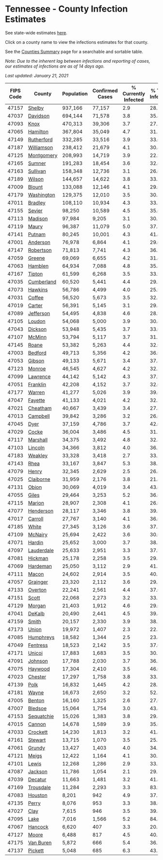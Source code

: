 # Tennessee - County Infection Estimates

See state-wide estimates [here](/infections/us-tn).

Click on a county name to view the infections estimates for that county.

See the [Counties Summary](/infections/summary-counties) page for a searchable and sortable table.

*Note: Due to the inherent lag between infections and reporting of cases, our estimates of infections are as of 14 days ago.*

*Last updated: January 21, 2021*

|   FIPS Code |                   County |   Population |   Confirmed Cases |   % Currently Infected |   % Total Infected |
|-------------|--------------------------|--------------|-------------------|------------------------|--------------------|
|       47157 |         [Shelby](shelby) |      937,166 |            77,157 |                    2.9 |               28.2 |
|       47037 |     [Davidson](davidson) |      694,144 |            71,578 |                    3.8 |               35.4 |
|       47093 |             [Knox](knox) |      470,313 |            39,306 |                    3.7 |               27.2 |
|       47065 |     [Hamilton](hamilton) |      367,804 |            35,049 |                    4.7 |               31.5 |
|       47149 | [Rutherford](rutherford) |      332,285 |            33,516 |                    3.9 |               33.6 |
|       47187 | [Williamson](williamson) |      238,412 |            21,679 |                    4.1 |               30.4 |
|       47125 | [Montgomery](montgomery) |      208,993 |            14,719 |                    3.9 |               22.9 |
|       47165 |         [Sumner](sumner) |      191,283 |            18,454 |                    3.6 |               32.6 |
|       47163 |     [Sullivan](sullivan) |      158,348 |            12,736 |                    3.1 |               26.0 |
|       47189 |         [Wilson](wilson) |      144,657 |            14,622 |                    3.8 |               33.5 |
|       47009 |         [Blount](blount) |      133,088 |            12,146 |                    4.1 |               29.6 |
|       47179 | [Washington](washington) |      129,375 |            12,010 |                    3.5 |               30.3 |
|       47011 |       [Bradley](bradley) |      108,110 |            10,934 |                    4.3 |               33.3 |
|       47155 |         [Sevier](sevier) |       98,250 |            10,589 |                    4.5 |               35.6 |
|       47113 |       [Madison](madison) |       97,984 |             9,205 |                    3.1 |               30.7 |
|       47119 |           [Maury](maury) |       96,387 |            11,079 |                    5.0 |               37.5 |
|       47141 |         [Putnam](putnam) |       80,245 |            10,001 |                    4.3 |               41.4 |
|       47001 |     [Anderson](anderson) |       76,978 |             6,864 |                    4.1 |               29.0 |
|       47147 |   [Robertson](robertson) |       71,813 |             7,741 |                    4.3 |               36.1 |
|       47059 |         [Greene](greene) |       69,069 |             6,655 |                    4.2 |               31.4 |
|       47063 |       [Hamblen](hamblen) |       64,934 |             7,088 |                    4.8 |               35.8 |
|       47167 |         [Tipton](tipton) |       61,599 |             6,268 |                    3.5 |               33.9 |
|       47035 | [Cumberland](cumberland) |       60,520 |             5,441 |                    4.4 |               29.5 |
|       47073 |       [Hawkins](hawkins) |       56,786 |             4,499 |                    4.0 |               25.9 |
|       47031 |         [Coffee](coffee) |       56,520 |             5,673 |                    3.5 |               32.5 |
|       47019 |         [Carter](carter) |       56,391 |             5,145 |                    3.1 |               29.8 |
|       47089 |   [Jefferson](jefferson) |       54,495 |             4,838 |                    4.6 |               28.9 |
|       47105 |         [Loudon](loudon) |       54,068 |             5,000 |                    3.9 |               30.4 |
|       47043 |       [Dickson](dickson) |       53,948 |             5,435 |                    3.7 |               33.0 |
|       47107 |         [McMinn](mcminn) |       53,794 |             5,117 |                    3.7 |               31.2 |
|       47145 |           [Roane](roane) |       53,382 |             5,263 |                    4.4 |               32.0 |
|       47003 |       [Bedford](bedford) |       49,713 |             5,356 |                    4.2 |               36.0 |
|       47053 |         [Gibson](gibson) |       49,133 |             5,671 |                    3.4 |               37.8 |
|       47123 |         [Monroe](monroe) |       46,545 |             4,627 |                    4.2 |               32.2 |
|       47099 |     [Lawrence](lawrence) |       44,142 |             5,142 |                    4.3 |               37.9 |
|       47051 |     [Franklin](franklin) |       42,208 |             4,152 |                    3.7 |               32.0 |
|       47177 |         [Warren](warren) |       41,277 |             5,026 |                    3.9 |               39.6 |
|       47047 |       [Fayette](fayette) |       41,133 |             4,021 |                    4.2 |               32.3 |
|       47021 |     [Cheatham](cheatham) |       40,667 |             3,439 |                    3.4 |               27.8 |
|       47013 |     [Campbell](campbell) |       39,842 |             3,286 |                    3.2 |               26.6 |
|       47045 |             [Dyer](dyer) |       37,159 |             4,786 |                    3.7 |               42.0 |
|       47029 |           [Cocke](cocke) |       36,004 |             3,486 |                    4.5 |               31.7 |
|       47117 |     [Marshall](marshall) |       34,375 |             3,492 |                    4.8 |               32.8 |
|       47103 |       [Lincoln](lincoln) |       34,366 |             3,812 |                    4.0 |               36.1 |
|       47183 |       [Weakley](weakley) |       33,328 |             3,418 |                    2.7 |               33.5 |
|       47143 |             [Rhea](rhea) |       33,167 |             3,847 |                    5.3 |               38.1 |
|       47079 |           [Henry](henry) |       32,345 |             2,629 |                    2.5 |               26.4 |
|       47025 |   [Claiborne](claiborne) |       31,959 |             2,176 |                    3.8 |               21.8 |
|       47131 |           [Obion](obion) |       30,069 |             4,019 |                    3.4 |               43.6 |
|       47055 |           [Giles](giles) |       29,464 |             3,253 |                    5.2 |               36.0 |
|       47115 |         [Marion](marion) |       28,907 |             2,308 |                    4.1 |               26.0 |
|       47077 |   [Henderson](henderson) |       28,117 |             3,346 |                    3.8 |               39.3 |
|       47017 |       [Carroll](carroll) |       27,767 |             3,140 |                    4.1 |               36.6 |
|       47185 |           [White](white) |       27,345 |             3,126 |                    3.6 |               37.1 |
|       47109 |       [McNairy](mcnairy) |       25,694 |             2,422 |                    3.6 |               30.6 |
|       47071 |         [Hardin](hardin) |       25,652 |             3,000 |                    3.7 |               38.3 |
|       47097 | [Lauderdale](lauderdale) |       25,633 |             2,951 |                    3.3 |               37.9 |
|       47081 |       [Hickman](hickman) |       25,178 |             2,258 |                    3.5 |               29.3 |
|       47069 |     [Hardeman](hardeman) |       25,050 |             3,112 |                    2.9 |               41.7 |
|       47111 |           [Macon](macon) |       24,602 |             2,914 |                    3.5 |               40.1 |
|       47057 |     [Grainger](grainger) |       23,320 |             2,112 |                    3.6 |               29.3 |
|       47133 |       [Overton](overton) |       22,241 |             2,561 |                    4.4 |               37.0 |
|       47151 |           [Scott](scott) |       22,068 |             2,273 |                    3.2 |               33.5 |
|       47129 |         [Morgan](morgan) |       21,403 |             1,912 |                    4.6 |               29.0 |
|       47041 |         [DeKalb](dekalb) |       20,490 |             2,441 |                    4.5 |               39.4 |
|       47159 |           [Smith](smith) |       20,157 |             2,330 |                    3.9 |               38.1 |
|       47173 |           [Union](union) |       19,972 |             1,407 |                    2.3 |               22.7 |
|       47085 |   [Humphreys](humphreys) |       18,582 |             1,344 |                    2.5 |               23.4 |
|       47049 |     [Fentress](fentress) |       18,523 |             2,142 |                    3.5 |               37.0 |
|       47171 |         [Unicoi](unicoi) |       17,883 |             1,683 |                    3.5 |               30.7 |
|       47091 |       [Johnson](johnson) |       17,788 |             2,030 |                    3.7 |               36.7 |
|       47075 |       [Haywood](haywood) |       17,304 |             2,410 |                    3.5 |               46.0 |
|       47023 |       [Chester](chester) |       17,297 |             1,758 |                    3.8 |               33.2 |
|       47139 |             [Polk](polk) |       16,832 |             1,445 |                    4.2 |               28.1 |
|       47181 |           [Wayne](wayne) |       16,673 |             2,650 |                    3.2 |               52.1 |
|       47005 |         [Benton](benton) |       16,160 |             1,325 |                    2.6 |               27.0 |
|       47007 |       [Bledsoe](bledsoe) |       15,064 |             1,754 |                    3.0 |               43.4 |
|       47153 | [Sequatchie](sequatchie) |       15,026 |             1,383 |                    3.8 |               29.8 |
|       47015 |         [Cannon](cannon) |       14,678 |             1,589 |                    3.9 |               35.6 |
|       47033 |     [Crockett](crockett) |       14,230 |             1,813 |                    3.2 |               41.8 |
|       47161 |       [Stewart](stewart) |       13,715 |             1,070 |                    3.5 |               25.1 |
|       47061 |         [Grundy](grundy) |       13,427 |             1,403 |                    4.0 |               34.2 |
|       47121 |           [Meigs](meigs) |       12,422 |             1,164 |                    4.1 |               30.3 |
|       47101 |           [Lewis](lewis) |       12,268 |             1,286 |                    2.9 |               33.7 |
|       47087 |       [Jackson](jackson) |       11,786 |             1,054 |                    2.1 |               29.1 |
|       47039 |       [Decatur](decatur) |       11,663 |             1,481 |                    3.2 |               41.4 |
|       47169 |   [Trousdale](trousdale) |       11,284 |             2,293 |                    3.3 |               83.9 |
|       47083 |       [Houston](houston) |        8,201 |               942 |                    4.9 |               37.1 |
|       47135 |           [Perry](perry) |        8,076 |               953 |                    3.3 |               38.6 |
|       47027 |             [Clay](clay) |        7,615 |               946 |                    3.5 |               39.8 |
|       47095 |             [Lake](lake) |        7,016 |             1,566 |                    5.2 |               84.8 |
|       47067 |       [Hancock](hancock) |        6,620 |               407 |                    3.3 |               20.5 |
|       47127 |           [Moore](moore) |        6,488 |               817 |                    4.5 |               40.3 |
|       47175 |   [Van Buren](van-buren) |        5,872 |               666 |                    5.4 |               36.5 |
|       47137 |       [Pickett](pickett) |        5,048 |               685 |                    6.3 |               43.3 |